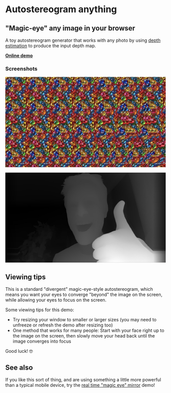 # Autostereogram anything

## "Magic-eye" any image in your browser

A toy autostereogram generator that works with any photo by using [depth
estimation](https://huggingface.co/spaces/Xenova/webgpu-realtime-depth-estimation)
to produce the input depth map.

[**Online demo**](https://namuol.github.io/magic-eye-anything)

### Screenshots

![](/screenshot-autostereogram.jpg)

![](/screenshot-depth.jpg)

## Viewing tips

This is a standard "divergent" magic-eye-style autostereogram, which means you
want your eyes to converge "beyond" the image on the screen, while allowing your
eyes to focus on the screen.

Some viewing tips for this demo:

- Try resizing your window to smaller or larger sizes (you may need to unfreeze
  or refresh the demo after resizing too)
- One method that works for many people: Start with your face right up to the
  image on the screen, then slowly move your head back until the image converges
  into focus

Good luck! 🤓

## See also

If you like this sort of thing, and are using something a little more powerful
than a typical mobile device, try the [real time "magic eye"
mirror](https://namuol.github.io/magic-eye-yourself/) demo!
